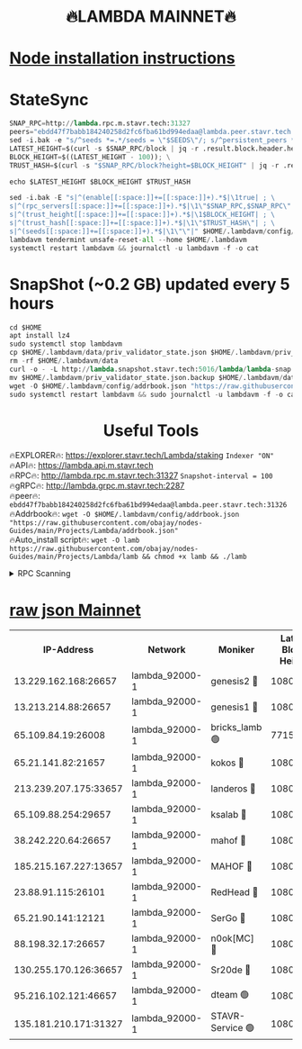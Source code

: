<h1 align="center"> 🔥LAMBDA MAINNET🔥</h1>


[Node installation instructions](https://github.com/obajay/nodes-Guides/tree/main/Projects/Lambda)
=


# StateSync
```python
SNAP_RPC=http://lambda.rpc.m.stavr.tech:31327
peers="ebdd47f7babb184240258d2fc6fba61bd994edaa@lambda.peer.stavr.tech:31326" 
sed -i.bak -e "s/^seeds *=.*/seeds = \"$SEEDS\"/; s/^persistent_peers *=.*/persistent_peers = \"$PEERS\"/" $HOME/.lambdavm/config/config.toml
LATEST_HEIGHT=$(curl -s $SNAP_RPC/block | jq -r .result.block.header.height); \
BLOCK_HEIGHT=$((LATEST_HEIGHT - 100)); \
TRUST_HASH=$(curl -s "$SNAP_RPC/block?height=$BLOCK_HEIGHT" | jq -r .result.block_id.hash)

echo $LATEST_HEIGHT $BLOCK_HEIGHT $TRUST_HASH

sed -i.bak -E "s|^(enable[[:space:]]+=[[:space:]]+).*$|\1true| ; \
s|^(rpc_servers[[:space:]]+=[[:space:]]+).*$|\1\"$SNAP_RPC,$SNAP_RPC\"| ; \
s|^(trust_height[[:space:]]+=[[:space:]]+).*$|\1$BLOCK_HEIGHT| ; \
s|^(trust_hash[[:space:]]+=[[:space:]]+).*$|\1\"$TRUST_HASH\"| ; \
s|^(seeds[[:space:]]+=[[:space:]]+).*$|\1\"\"|" $HOME/.lambdavm/config/config.toml
lambdavm tendermint unsafe-reset-all --home $HOME/.lambdavm
systemctl restart lambdavm && journalctl -u lambdavm -f -o cat

```
# SnapShot (~0.2 GB) updated every 5 hours
```python
cd $HOME
apt install lz4
sudo systemctl stop lambdavm
cp $HOME/.lambdavm/data/priv_validator_state.json $HOME/.lambdavm/priv_validator_state.json.backup
rm -rf $HOME/.lambdavm/data
curl -o - -L http://lambda.snapshot.stavr.tech:5016/lambda/lambda-snap.tar.lz4 | lz4 -c -d - | tar -x -C $HOME/.lambdavm --strip-components 2
mv $HOME/.lambdavm/priv_validator_state.json.backup $HOME/.lambdavm/data/priv_validator_state.json
wget -O $HOME/.lambdavm/config/addrbook.json "https://raw.githubusercontent.com/obajay/nodes-Guides/main/Projects/Lambda/addrbook.json"
sudo systemctl restart lambdavm && sudo journalctl -u lambdavm -f -o cat
```
 <h1 align="center"> Useful Tools</h1>

🔥EXPLORER🔥:      https://explorer.stavr.tech/Lambda/staking	        `Indexer "ON"` \
🔥API🔥: 			 		 https://lambda.api.m.stavr.tech \
🔥RPC🔥:           http://lambda.rpc.m.stavr.tech:31327	              `Snapshot-interval = 100` \
🔥gRPC🔥:          http://lambda.grpc.m.stavr.tech:2287 \
🔥peer🔥:					 `ebdd47f7babb184240258d2fc6fba61bd994edaa@lambda.peer.stavr.tech:31326` \
🔥Addrbook🔥:    ```wget -O $HOME/.lambdavm/config/addrbook.json "https://raw.githubusercontent.com/obajay/nodes-Guides/main/Projects/Lambda/addrbook.json"``` \
🔥Auto_install script🔥: ```wget -O lamb https://raw.githubusercontent.com/obajay/nodes-Guides/main/Projects/Lambda/lamb && chmod +x lamb && ./lamb```


<details>
<summary>RPC Scanning</summary>

<h2 align="center"> We scan nodes in real time every 4 hours. And we provide the final result of RPC endpoints.
We cannot influence the operation of these nodes in any way. </h2>


```python
If Voting Power is higher than 0 --> then the Node is a validator of the network and may be subject to attack and be a potential threat to the chain.
```
```python
We marked such validators with a red symbol
```

</details>

[raw json Mainnet](https://rpc-check.lambm.stavr.tech/lambm/rpc-lambm-result.json)
=


<table><tr><th>IP-Address</th><th>Network</th><th>Moniker</th><th>Latest Block Height</th><th>Earliest Block Height</th><th>Catching Up</th><th>Tx Index</th><th>Voting Power</th><th>Scan Time</th></tr><tr><td>13.229.162.168:26657</td><td>lambda_92000-1</td><td>genesis2 🔴</td><td>10804725</td><td>1</td><td>False</td><td>on</td><td>16647211</td><td>2023-12-28T12:49:21.286673335UTC</td></tr><tr><td>13.213.214.88:26657</td><td>lambda_92000-1</td><td>genesis1 🔴</td><td>10804727</td><td>1</td><td>False</td><td>on</td><td>107835</td><td>2023-12-28T12:49:25.543199904UTC</td></tr><tr><td>65.109.84.19:26008</td><td>lambda_92000-1</td><td>bricks_lamb 🟢</td><td>7715743</td><td>7581001</td><td>False</td><td>on</td><td>0</td><td>2023-12-28T12:49:35.053862264UTC</td></tr><tr><td>65.21.141.82:21657</td><td>lambda_92000-1</td><td>kokos 🔴</td><td>10804728</td><td>7716001</td><td>False</td><td>off</td><td>546765</td><td>2023-12-28T12:49:27.943784690UTC</td></tr><tr><td>213.239.207.175:33657</td><td>lambda_92000-1</td><td>landeros 🔴</td><td>10804725</td><td>8136001</td><td>False</td><td>off</td><td>1251365</td><td>2023-12-28T12:49:15.672576081UTC</td></tr><tr><td>65.109.88.254:29657</td><td>lambda_92000-1</td><td>ksalab 🔴</td><td>10804729</td><td>8715001</td><td>False</td><td>on</td><td>504515</td><td>2023-12-28T12:49:31.220552927UTC</td></tr><tr><td>38.242.220.64:26657</td><td>lambda_92000-1</td><td>mahof 🔴</td><td>10804724</td><td>10131001</td><td>False</td><td>off</td><td>770350</td><td>2023-12-28T12:49:08.957443289UTC</td></tr><tr><td>185.215.167.227:13657</td><td>lambda_92000-1</td><td>MAHOF 🔴</td><td>10804727</td><td>10134001</td><td>False</td><td>on</td><td>2051510</td><td>2023-12-28T12:49:24.600947454UTC</td></tr><tr><td>23.88.91.115:26101</td><td>lambda_92000-1</td><td>RedHead 🔴</td><td>10804725</td><td>10704725</td><td>False</td><td>off</td><td>553202</td><td>2023-12-28T12:49:16.336132609UTC</td></tr><tr><td>65.21.90.141:12121</td><td>lambda_92000-1</td><td>SerGo 🔴</td><td>10804729</td><td>10704729</td><td>False</td><td>off</td><td>10571739</td><td>2023-12-28T12:49:31.586860152UTC</td></tr><tr><td>88.198.32.17:26657</td><td>lambda_92000-1</td><td>n0ok[MC] 🔴</td><td>10804729</td><td>10704729</td><td>False</td><td>off</td><td>1578630</td><td>2023-12-28T12:49:34.660196652UTC</td></tr><tr><td>130.255.170.126:36657</td><td>lambda_92000-1</td><td>Sr20de 🔴</td><td>10804725</td><td>10715001</td><td>False</td><td>off</td><td>671452</td><td>2023-12-28T12:49:16.108826064UTC</td></tr><tr><td>95.216.102.121:46657</td><td>lambda_92000-1</td><td>dteam 🟢</td><td>10804729</td><td>10791001</td><td>False</td><td>off</td><td>0</td><td>2023-12-28T12:49:30.814781712UTC</td></tr><tr><td>135.181.210.171:31327</td><td>lambda_92000-1</td><td>STAVR-Service 🟢</td><td>10804729</td><td>10801001</td><td>False</td><td>on</td><td>0</td><td>2023-12-28T12:49:30.404223392UTC</td></tr></table>
